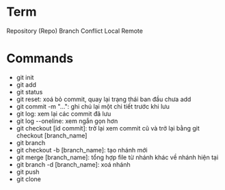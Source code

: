 # Term

Repository (Repo)
Branch
Conflict
Local
Remote

# Commands

- git init
- git add
- git status
- git reset: xoá bỏ commit, quay lại trạng thái ban đầu chưa add
- git commit -m "...": ghi chú lại một chi tiết trước khi lưu
- git log: xem lại các commit đã lưu
- git log --oneline: xem ngắn gọn hơn
- git checkout [id commit]: trở lại xem commit cũ
  và trở lại bằng git checkout [branch_name]
- git branch
- git checkout -b [branch_name]: tạo nhánh mới
- git merge [branch_name]: tổng hợp file từ nhánh khác về nhánh hiện tại
- git branch -d [branch_name]: xoá nhánh
- git push
- git clone
